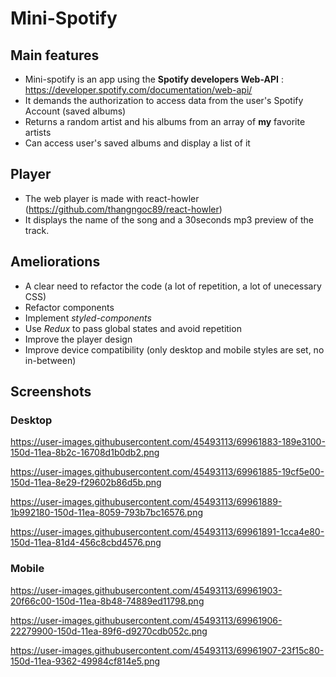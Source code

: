 # Mini-Spotify


## Main features

- Mini-spotify is an app using the **Spotify developers Web-API** : https://developer.spotify.com/documentation/web-api/
- It demands the authorization to access data from the user's Spotify Account (saved albums)
- Returns a random artist and his albums from an array of **my** favorite artists
- Can access user's saved albums and display a list of it

## Player

- The web player is made with react-howler (https://github.com/thangngoc89/react-howler)
- It displays the name of the song and a 30seconds mp3 preview of the track.

## Ameliorations

- A clear need to refactor the code (a lot of repetition, a lot of unecessary CSS)
- Refactor components
- Implement _styled-components_
- Use _Redux_ to pass global states and avoid repetition
- Improve the player design
- Improve device compatibility (only desktop and mobile styles are set, no in-between)

## Screenshots

### Desktop 
https://user-images.githubusercontent.com/45493113/69961883-189e3100-150d-11ea-8b2c-16708d1b0db2.png

https://user-images.githubusercontent.com/45493113/69961885-19cf5e00-150d-11ea-8e29-f29602b86d5b.png

https://user-images.githubusercontent.com/45493113/69961889-1b992180-150d-11ea-8059-793b7bc16576.png

https://user-images.githubusercontent.com/45493113/69961891-1cca4e80-150d-11ea-81d4-456c8cbd4576.png

### Mobile

https://user-images.githubusercontent.com/45493113/69961903-20f66c00-150d-11ea-8b48-74889ed11798.png

https://user-images.githubusercontent.com/45493113/69961906-22279900-150d-11ea-89f6-d9270cdb052c.png

https://user-images.githubusercontent.com/45493113/69961907-23f15c80-150d-11ea-9362-49984cf814e5.png
